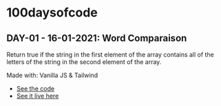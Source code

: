 # 100daysofcode

## DAY-01 - 16-01-2021: Word Comparaison

Return true if the string in the first element of the array contains all of the letters of the string in the second element of the array.

Made with: Vanilla JS & Tailwind
- [See the code](https://github.com/syriaca/100daysofcode/tree/day-01-word-comparaison)
- [See it live here](https://day01-word-comparaison.netlify.app/)
